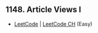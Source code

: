 ## 1148. Article Views I

-  [LeetCode](https://leetcode.com/problems/article-views-i/) | [LeetCode CH](https://leetcode.cn/problems/article-views-i/) (Easy)
